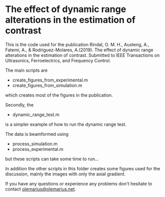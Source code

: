 # The effect of dynamic range alterations in the estimation of contrast #

This is the code used for the publication Rindal, O. M. H., Austeng, A., Fatemi, A., & Rodriguez-Molares, A.(2019). The effect of dynamic range alterations in the estimation of contrast. Submitted to IEEE Transactions on Ultrasonics, Ferroelectrics, and Frequency Control.

The main scripts are 

* create_figures_from_experimental.m
* create_figures_from_simulation.m

which creates most of the figures in the publication.

Secondly, the 

* dynamic_range_test.m

is a simpler example of how to run the dynamic range test.

The data is beamformed using 

* process_simulation.m 
* process_experimental.m

but these scripts can take some time to run...

In addition the other scripts in this folder creates some figures used for the discussion, mainly the images with only the axial gradient. 

If you have any questions or experience any problems don't hesitate to contact olemarius@olemarius.net.
